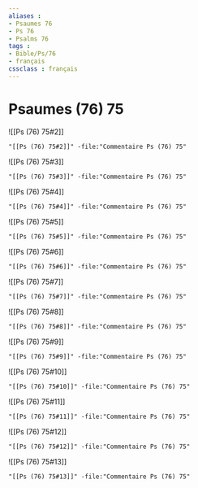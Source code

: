 ```yaml
---
aliases : 
- Psaumes 76
- Ps 76
- Psalms 76
tags : 
- Bible/Ps/76
- français
cssclass : français
---
```


# Psaumes (76) 75

![[Ps (76) 75#2]]

```query
"[[Ps (76) 75#2]]" -file:"Commentaire Ps (76) 75"
```

![[Ps (76) 75#3]]

```query
"[[Ps (76) 75#3]]" -file:"Commentaire Ps (76) 75"
```

![[Ps (76) 75#4]]

```query
"[[Ps (76) 75#4]]" -file:"Commentaire Ps (76) 75"
```

![[Ps (76) 75#5]]

```query
"[[Ps (76) 75#5]]" -file:"Commentaire Ps (76) 75"
```

![[Ps (76) 75#6]]

```query
"[[Ps (76) 75#6]]" -file:"Commentaire Ps (76) 75"
```

![[Ps (76) 75#7]]

```query
"[[Ps (76) 75#7]]" -file:"Commentaire Ps (76) 75"
```

![[Ps (76) 75#8]]

```query
"[[Ps (76) 75#8]]" -file:"Commentaire Ps (76) 75"
```

![[Ps (76) 75#9]]

```query
"[[Ps (76) 75#9]]" -file:"Commentaire Ps (76) 75"
```

![[Ps (76) 75#10]]

```query
"[[Ps (76) 75#10]]" -file:"Commentaire Ps (76) 75"
```

![[Ps (76) 75#11]]

```query
"[[Ps (76) 75#11]]" -file:"Commentaire Ps (76) 75"
```

![[Ps (76) 75#12]]

```query
"[[Ps (76) 75#12]]" -file:"Commentaire Ps (76) 75"
```

![[Ps (76) 75#13]]

```query
"[[Ps (76) 75#13]]" -file:"Commentaire Ps (76) 75"
```

